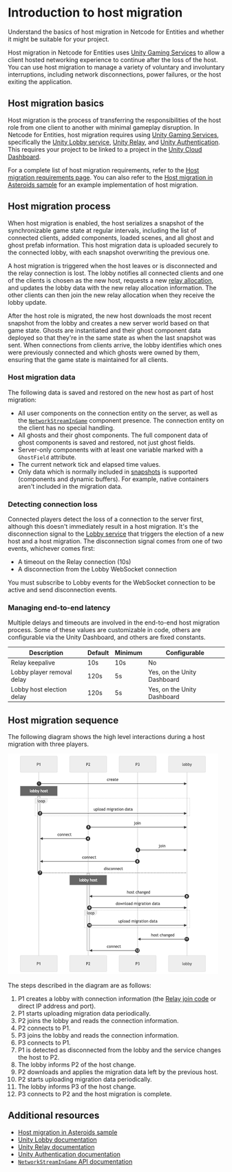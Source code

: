 # Introduction to host migration

Understand the basics of host migration in Netcode for Entities and whether it might be suitable for your project.

Host migration in Netcode for Entities uses [Unity Gaming Services](https://unity.com/solutions/gaming-services) to allow a client hosted networking experience to continue after the loss of the host. You can use host migration to manage a variety of voluntary and involuntary interruptions, including network disconnections, power failures, or the host exiting the application.

## Host migration basics

Host migration is the process of transferring the responsibilities of the host role from one client to another with minimal gameplay disruption. In Netcode for Entities, host migration requires using [Unity Gaming Services](https://unity.com/solutions/gaming-services), specifically the [Unity Lobby service](https://docs.unity.com/ugs/manual/lobby/manual/unity-lobby-service), [Unity Relay](https://docs.unity.com/ugs/en-us/manual/relay/manual/introduction), and [Unity Authentication](https://docs.unity.com/ugs/en-us/manual/authentication/manual/overview). This requires your project to be linked to a project in the [Unity Cloud Dashboard](https://cloud.unity.com/).

For a complete list of host migration requirements, refer to the [Host migration requirements page](host-migration-requirements.md). You can also refer to the [Host migration in Asteroids sample](host-migration-sample.md) for an example implementation of host migration.

## Host migration process

When host migration is enabled, the host serializes a snapshot of the synchronizable game state at regular intervals, including the list of connected clients, added components, loaded scenes, and all ghost and ghost prefab information. This host migration data is uploaded securely to the connected lobby, with each snapshot overwriting the previous one.

A host migration is triggered when the host leaves or is disconnected and the relay connection is lost. The lobby notifies all connected clients and one of the clients is chosen as the new host, requests a new [relay allocation](https://docs.unity.com/ugs/en-us/manual/relay/manual/connection-flow#1), and updates the lobby data with the new relay allocation information. The other clients can then join the new relay allocation when they receive the lobby update.

After the host role is migrated, the new host downloads the most recent snapshot from the lobby and creates a new server world based on that game state. Ghosts are instantiated and their ghost component data deployed so that they're in the same state as when the last snapshot was sent. When connections from clients arrive, the lobby identifies which ones were previously connected and which ghosts were owned by them, ensuring that the game state is maintained for all clients.

### Host migration data

The following data is saved and restored on the new host as part of host migration:

* All user components on the connection entity on the server, as well as the [`NetworkStreamInGame`](https://docs.unity3d.com/Packages/com.unity.netcode@latest?subfolder=/api/Unity.NetCode.NetworkStreamInGame.html) component presence. The connection entity on the client has no special handling.
* All ghosts and their ghost components. The full component data of ghost components is saved and restored, not just ghost fields.
* Server-only components with at least one variable marked with a `GhostField` attribute.
* The current network tick and elapsed time values.
* Only data which is normally included in [snapshots](ghost-snapshots.md) is supported (components and dynamic buffers). For example, native containers aren't included in the migration data.

### Detecting connection loss

Connected players detect the loss of a connection to the server first, although this doesn't immediately result in a host migration. It's the disconnection signal to the [Lobby service](https://docs.unity.com/ugs/en-us/manual/lobby/manual/unity-lobby-service) that triggers the election of a new host and a host migration. The disconnection signal comes from one of two events, whichever comes first:

* A timeout on the Relay connection (10s)
* A disconnection from the Lobby WebSocket connection

You must subscribe to Lobby events for the WebSocket connection to be active and send disconnection events.

### Managing end-to-end latency

Multiple delays and timeouts are involved in the end-to-end host migration process. Some of these values are customizable in code, others are configurable via the Unity Dashboard, and others are fixed constants.

| Description                     | Default                | Minimum | Configurable |
| - | - | - | - |
| Relay keepalive | 10s | 10s | No |
| Lobby player removal delay | 120s | 5s | Yes, on the Unity Dashboard |
| Lobby host election delay | 120s | 5s | Yes, on the Unity Dashboard |

## Host migration sequence

The following diagram shows the high level interactions during a host migration with three players.

![Host migration sequence diagram](../images/host-migration-sequence.png)

The steps described in the diagram are as follows:

1. P1 creates a lobby with connection information (the [Relay join code](https://docs.unity.com/ugs/en-us/manual/relay/manual/join-codes) or direct IP address and port).
1. P1 starts uploading migration data periodically.
1. P2 joins the lobby and reads the connection information.
1. P2 connects to P1.
1. P3 joins the lobby and reads the connection information.
1. P3 connects to P1.
1. P1 is detected as disconnected from the lobby and the service changes the host to P2.
1. The lobby informs P2 of the host change.
1. P2 downloads and applies the migration data left by the previous host.
1. P2 starts uploading migration data periodically.
1. The lobby informs P3 of the host change.
1. P3 connects to P2 and the host migration is complete.

## Additional resources

* [Host migration in Asteroids sample](host-migration-sample.md)
* [Unity Lobby documentation](https://docs.unity.com/ugs/en-us/manual/lobby/manual/unity-lobby-service)
* [Unity Relay documentation](https://docs.unity.com/ugs/en-us/manual/relay/manual/introduction)
* [Unity Authentication documentation](https://docs.unity.com/ugs/en-us/manual/authentication/manual/overview)
* [`NetworkStreamInGame` API documentation](https://docs.unity3d.com/Packages/com.unity.netcode@latest?subfolder=/api/Unity.NetCode.NetworkStreamInGame.html)
